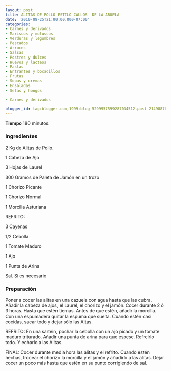 ```yaml
---
layout: post
title: ALITAS DE POLLO ESTILO CALLOS -DE LA ABUELA-
date: '2010-08-25T21:00:00.000-07:00'
categories:
- Carnes y derivados
- Mariscos y moluscos
- Verduras y legumbres
- Pescados
- Arroces
- Salsas
- Postres y dulces
- Huevos y lacteos
- Pastas
- Entrantes y bocadillos
- Frutas
- Sopas y cremas
- Ensaladas
- Setas y hongos

- Carnes y derivados

blogger_id: tag:blogger.com,1999:blog-5299957599287034512.post-2149887632373595983
---
```


<b>Tiempo</b> 180 minutos.

<h3>Ingredientes</h3>

2 Kg de Alitas de Pollo.

1 Cabeza de Ajo

3 Hojas de Laurel

300 Gramos de Paleta de Jamón en un trozo

1 Chorizo Picante

1 Chorizo Normal

1 Morcilla Asturiana

REFRITO:

3 Cayenas

1/2 Cebolla

1 Tomate Maduro

1 Ajo

1 Punta de Arina

Sal. Si es necesario

<h3>Preparación</h3>

Poner a cocer las alitas en una cazuela con agua hasta que las cubra. Añadir la cabeza de ajos, el Laurel, el chorizo y el jamón. Cocer durante 2 ó 3 horas. Hasta que estén tiernas. Antes de que estén, añadir la morcilla. Con una espumadera quitar la espuma que suelta. Cuando estén casi cocidas, sacar todo y dejar sólo las Altas.

REFRITO: En una sartein, pochar la cebolla con un ajo picado y un tomate maduro triturado. Añadir una punta de arina para que espese. Refreirlo todo. Y echarlo a las Alitas.

FINAL: Cocer durante media hora las alitas y el refrito. Cuando estén hechas, trocear el chorizo la morcilla y el jamón y añadirlo a las alitas. Dejar cocer un poco más hasta que estén en su punto corrigiendo de sal.

